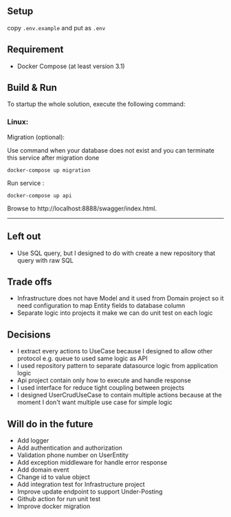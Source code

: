 ## Setup
copy  `.env.example`  and put as `.env`

## Requirement
* Docker Compose (at least version 3.1)

## Build & Run
To startup the whole solution, execute the following command:

### Linux:
Migration (optional):

Use command when your database does not exist and you can terminate this service after migration done
``` shell
docker-compose up migration
```

Run service :
``` shell
docker-compose up api
```
Browse to http://localhost:8888/swagger/index.html.

---
## Left out
* Use SQL query, but I designed to do with create a new repository that query with raw SQL

## Trade offs
* Infrastructure does not have Model and it used from Domain project so it need configuration to map Entity fields to database column
* Separate logic into projects it make we can do unit test on each logic

## Decisions
* I extract every actions to UseCase because I designed to allow other protocol e.g. queue to used same logic as API
* I used repository pattern to separate datasource logic from application logic
* Api project contain only how to execute and handle response
* I used interface for reduce tight coupling between projects
* I designed UserCrudUseCase to contain multiple actions because at the moment I don't want multiple use case for simple logic

## Will do in the future
* Add logger
* Add authentication and authorization
* Validation phone number on UserEntity
* Add exception middleware for handle error response
* Add domain event
* Change id to value object
* Add integration test for Infrastructure project
* Improve update endpoint to support Under-Posting
* Github action for run unit test
* Improve docker migration